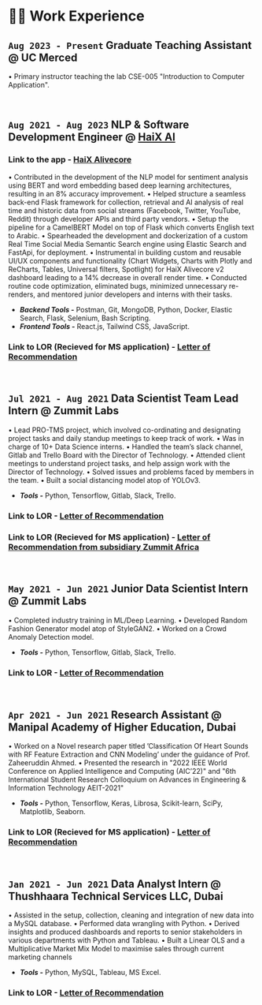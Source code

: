 # 👨‍💻 Work Experience

## `Aug 2023 - Present` **Graduate Teaching Assistant** @ UC Merced

• Primary instructor teaching the lab CSE-005 "Introduction to Computer Application".

&nbsp;
## `Aug 2021 - Aug 2023` **NLP & Software Development Engineer** @ [HaiX AI](https://haix.ai/)

### Link to the app - [HaiX Alivecore](https://haix.app)

• Contributed in the development of the NLP model for sentiment analysis using BERT and word embedding based deep learning architectures, resulting in an 8% accuracy improvement.
• Helped structure a seamless back-end Flask framework for collection, retrieval and AI analysis of real time and historic data from social streams (Facebook, Twitter, YouTube, Reddit) through developer APIs and third party vendors.
• Setup the pipeline for a CamelBERT Model on top of Flask which converts English text to Arabic.
• Spearheaded the development and dockerization of a custom Real Time Social Media Semantic Search engine using Elastic Search and FastApi, for deployment.
• Instrumental in building custom and reusable UI/UX components and functionality (Chart Widgets, Charts with Plotly and ReCharts, Tables, Universal filters, Spotlight) for HaiX Alivecore v2 dashboard leading to a 14% decrease in overall render time.
• Conducted routine code optimization, eliminated bugs, minimized unnecessary re-renders, and mentored junior developers and interns with their tasks.

- _**Backend Tools -**_ Postman, Git, MongoDB, Python, Docker, Elastic Search, Flask, Selenium, Bash Scripting.
- _**Frontend Tools -**_ React.js, Tailwind CSS, JavaScript.

### Link to LOR (Recieved for MS application) - [Letter of Recommendation](https://drive.google.com/file/d/1u5_cjxVqJSaGqFMZlKaACvHmbaGVRi5Y/view?usp=sharing)

&nbsp;

## `Jul 2021 - Aug 2021` **Data Scientist Team Lead Intern** @ Zummit Labs

• Lead PRO-TMS project, which involved co-ordinating and designating project tasks and daily standup meetings to keep track of work.
• Was in charge of 10+ Data Science interns.
• Handled the team’s slack channel, Gitlab and Trello Board with the Director of Technology.
• Attended client meetings to understand project tasks, and help assign work with the Director of Technology.
• Solved issues and problems faced by members in the team.
• Built a social distancing model atop of YOLOv3.

- _**Tools -**_ Python, Tensorflow, Gitlab, Slack, Trello.

### Link to LOR - [Letter of Recommendation](https://drive.google.com/file/d/1QLL-OGXdGdnHKOGOsHFIWmRgKC1ptqu-/view?usp=sharing)

### Link to LOR (Recieved for MS application) - [Letter of Recommendation from subsidiary Zummit Africa](https://drive.google.com/file/d/1KrmAMxNm4Fx3g7ShgKwjeHhZAsStkkct/view?usp=sharing)

&nbsp;

## `May 2021 - Jun 2021` **Junior Data Scientist Intern** @ Zummit Labs

• Completed industry training in ML/Deep Learning.
• Developed Random Fashion Generator model atop of StyleGAN2.
• Worked on a Crowd Anomaly Detection model.

- _**Tools -**_ Python, Tensorflow, Gitlab, Slack, Trello.

### Link to LOR - [Letter of Recommendation](https://drive.google.com/file/d/1LDkQWZuCFg5Q8vxBKvHKSLFCtyvtRINT/view?usp=sharing)

&nbsp;

## `Apr 2021 - Jun 2021` **Research Assistant** @ Manipal Academy of Higher Education, Dubai

• Worked on a Novel research paper titled ’Classification Of Heart Sounds with RF Feature Extraction and CNN Modeling’ under the guidance of Prof. Zaheeruddin Ahmed.
• Presented the research in "2022 IEEE World Conference on Applied Intelligence and Computing (AIC’22)" and "6th International Student Research Colloquium on Advances in Engineering & Information Technology AEIT-2021"

- _**Tools -**_ Python, Tensorflow, Keras, Librosa, Scikit-learn, SciPy, Matplotlib, Seaborn.

### Link to LOR (Recieved for MS application) - [Letter of Recommendation](https://drive.google.com/file/d/1y6EKfQnL3zR9Y3iUtJ2y6c8_Be72YcT4/view?usp=sharing)

&nbsp;

## `Jan 2021 - Jun 2021` **Data Analyst Intern** @ Thushhaara Technical Services LLC, Dubai

• Assisted in the setup, collection, cleaning and integration of new data into a MySQL database.
• Performed data wrangling with Python.
• Derived insights and produced dashboards and reports to senior stakeholders in various departments with Python and Tableau.
• Built a Linear OLS and a Multiplicative Market Mix Model to maximise sales through current marketing channels

- _**Tools -**_ Python, MySQL, Tableau, MS Excel.

### Link to LOR - [Letter of Recommendation](https://drive.google.com/file/d/1swsaG5QZ7Cz0OxjJB2PzdmP0v9K9NFMH/view?usp=sharing)

&nbsp;

&nbsp;
